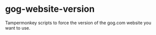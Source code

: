 # gog-website-version
Tampermonkey scripts to force the version of the gog.com website you want to use.
